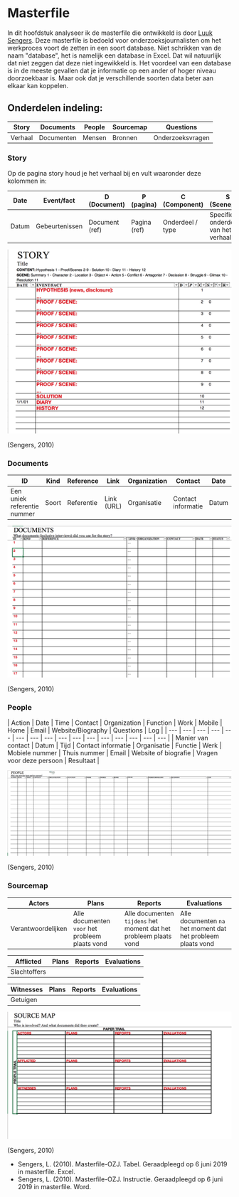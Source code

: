 # Masterfile


In dit hoofdstuk analyseer ik de masterfile die ontwikkeld is door [Luuk Sengers](www.luuksengers.nl). Deze masterfile is bedoeld voor onderzoeksjournalisten om het werkproces voort de zetten in een soort database. Niet schrikken van de naam "database", het is namelijk een database in Excel. Dat wil natuurlijk dat niet zeggen dat deze niet ingewikkeld is. Het voordeel van een database is in de meeste gevallen dat je informatie op een ander of hoger niveau doorzoekbaar is. Maar ook dat je verschillende soorten data beter aan elkaar kan koppelen.


## Onderdelen indeling:
| Story | Documents | People | Sourcemap | Questions |
| --- | --- | --- | --- | --- |
| Verhaal | Documenten | Mensen | Bronnen | Onderzoeksvragen |

### Story
Op de pagina story houd je het verhaal bij en vult waaronder deze kolommen in:

| Date | Event/fact | D (Document) | P (pagina) | C (Component) | S (Scenepart) | ? (check) | R (Ranking) |
| --- | --- | --- | --- | --- | --- | --- | --- |
| Datum | Gebeurtenissen | Document (ref) | Pagina (ref) | Onderdeel / type | Specifiek onderdeel van het verhaal | Gecontroleerd op de waarheid | Prioriteit |

![Masterfile story](content/story.png)

(Sengers, 2010)

### Documents

| ID | Kind | Reference | Link | Organization | Contact | Date | Status |
| --- | --- | --- | --- | --- | --- | --- | --- |
| Een uniek referentie nummer | Soort | Referentie | Link (URL) | Organisatie | Contact informatie | Datum | Status |

![Masterfile documents](content/documents.png)

(Sengers, 2010)

### People

| Action | Date | Time | Contact | Organization | Function | Work | Mobile | Home | Email | Website/Biography | Questions | Log |
| --- | --- | --- | --- | --- | --- | --- | --- | --- | --- | --- | --- | --- | --- | --- | --- |
| Manier van contact  | Datum | Tijd | Contact informatie | Organisatie | Functie | Werk | Mobiele nummer | Thuis nummer | Email | Website of biografie | Vragen voor deze persoon | Resultaat |

![Masterfile people](content/people.png)

(Sengers, 2010)

### Sourcemap

| Actors | Plans | Reports | Evaluations |
| --- | --- | --- | --- |
| Verantwoordelijken | Alle documenten `voor` het probleem plaats vond | Alle documenten `tijdens` het moment dat het probleem plaats vond | Alle documenten `na` het moment dat het probleem plaats vond |

| Afflicted | Plans | Reports | Evaluations |
| --- | --- | --- | --- |
| Slachtoffers | | | |

Witnesses | Plans | Reports | Evaluations
| --- | --- | --- | --- |
| Getuigen | | | |

![Masterfile sourcemap](content/sourcemap.png)

(Sengers, 2010)



* Sengers, L. (2010). Masterfile-OZJ. Tabel. Geraadpleegd op 6 juni 2019 in masterfile. Excel.
* Sengers, L. (2010). Masterfile-OZJ. Instructie. Geraadpleegd op 6 juni 2019 in masterfile. Word.
